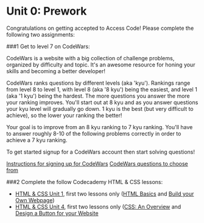 # Unit 0: Prework

Congratulations on getting accepted to Access Code! Please complete the following two assignments:

###1 Get to level 7 on CodeWars:

CodeWars is a website with a big collection of challenge problems, organized by difficulty and topic. It's an awesome resource for honing your skills and becoming a better developer!

CodeWars ranks questions by different levels (aka 'kyu'). Rankings range from level 8 to level 1, with level 8 (aka '8 kyu') being the easiest, and level 1 (aka '1 kyu') being the hardest. The more questions you answer the more your ranking improves. You'll start out at 8 kyu and as you answer questions your kyu level will gradually go down. 1 kyu is the best (but very difficult to achieve), so the lower your ranking the better! 

Your goal is to improve from an 8 kyu ranking to 7 kyu ranking. You'll have to answer roughly 8-10 of the following problems correctly in order to achieve a 7 kyu ranking.

To get started signup for a CodeWars account then start solving questions!

[Instructions for signing up for CodeWars]()
[CodeWars questions to choose from]()

###2 Complete the follow Codecademy HTML & CSS lessons:
- [HTML & CSS Unit 1](https://www.codecademy.com/learn/web), first two lessons only ([HTML Basics](https://www.codecademy.com/courses/web-beginner-en-HZA3b/0/1?curriculum_id=50579fb998b470000202dc8b) and [Build your Own Webpage](https://www.codecademy.com/courses/web-beginner-en-LceTK/0/1?curriculum_id=50579fb998b470000202dc8b))
- [HTML & CSS Unit 4](https://www.codecademy.com/learn/web), first two lessons only ([CSS: An Overview](https://www.codecademy.com/courses/web-beginner-en-TlhFi/0/1?curriculum_id=50579fb998b470000202dc8b) and [Design a Button for your Website](https://www.codecademy.com/courses/web-beginner-en-UuBLw/0/1?curriculum_id=50579fb998b470000202dc8b)
